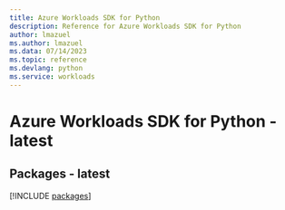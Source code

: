```yaml
---
title: Azure Workloads SDK for Python
description: Reference for Azure Workloads SDK for Python
author: lmazuel
ms.author: lmazuel
ms.data: 07/14/2023
ms.topic: reference
ms.devlang: python
ms.service: workloads
---
```

# Azure Workloads SDK for Python - latest
## Packages - latest
[!INCLUDE [packages](workloads-index.md)]